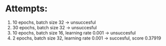 # Attempts:

1. 10 epochs, batch size 32 -> unsuccesful
2. 30 epochs, batch size 32 -> unsuccesful
3. 10 epochs, batch size 16, learning rate 0.001 -> unsuccesful
4. 2 epochs, batch size 32, learning rate 0.001 -> succesful, score 0.37919
